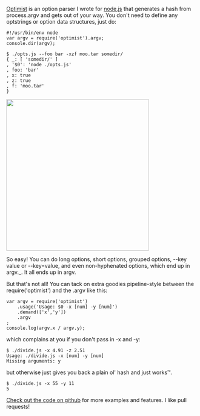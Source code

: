 <a href="https://github.com/substack/node-optimist">Optimist</a>
is an option parser I wrote for
<a href="http://nodejs.org">node.js</a>
that generates a hash from process.argv and gets out of your way.
You don't need to define any optstrings or option data structures, just do:
</p>

```
#!/usr/bin/env node
var argv = require('optimist').argv;
console.dir(argv);
```

<p></p>

```
$ ./opts.js --foo bar -xzf moo.tar somedir/
{ _: [ 'somedir/' ]
, '$0': 'node ./opts.js'
, foo: 'bar'
, x: true
, z: true
, f: 'moo.tar'
}
```

<img src="/images/optimistic.png" width="376" height="399">

<p>
So easy!
You can do long options, short options, grouped options,
<span class="code">--key value</span> or <span class="code">--key=value</span>,
and even non-hyphenated options, which end up in
<span class="code">argv._</span>.
It all ends up in <span class="code">argv</span>.
</p>

<p>
But that's not all!
You can tack on extra goodies pipeline-style between the
<span class="code">require('optimist')</span> and the <span
class="code">.argv</span> like this:
</p>

```
var argv = require('optimist')
    .usage('Usage: $0 -x [num] -y [num]')
    .demand(['x','y'])
    .argv
;
console.log(argv.x / argv.y);
```

<p>
which complains at you if you don't pass in -x and -y:
</p>

```
$ ./divide.js -x 4.91 -z 2.51
Usage: ./divide.js -x [num] -y [num]
Missing arguments: y
```

<p>
but otherwise just gives you back a plain ol' hash and just works™.
</p>

```
$ ./divide.js -x 55 -y 11
5
```

<p>
<a href="https://github.com/substack/node-optimist"
>Check out the code on github</a>
for more examples and features. I like pull requests!
</p>
